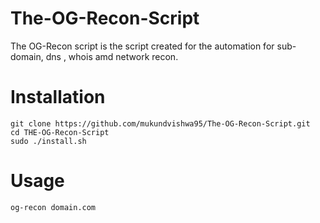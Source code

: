 # The-OG-Recon-Script
The OG-Recon script is the script created for the automation for sub-domain, dns , whois amd network recon.

# Installation
```
git clone https://github.com/mukundvishwa95/The-OG-Recon-Script.git
cd THE-OG-Recon-Script
sudo ./install.sh
```
# Usage

```
og-recon domain.com
```
